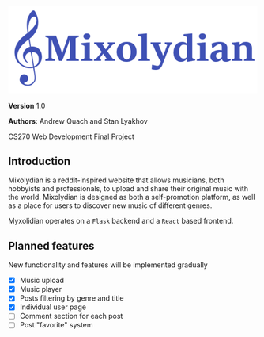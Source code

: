 ![Mixolydian](static/logo.png?raw=true)

**Version** 1.0

**Authors**: Andrew Quach and Stan Lyakhov

CS270 Web Development Final Project
## Introduction
Mixolydian is a reddit-inspired website that allows musicians, both hobbyists and professionals, to upload and share their original music with the world. Mixolydian is designed as both a self-promotion platform, as well as a place for users to discover new music of different genres.

Myxolidian operates on a `Flask` backend and a `React` based frontend.
## Planned features
New functionality and features will be implemented gradually

- [x] Music upload
- [x] Music player
- [x] Posts filtering by genre and title
- [x] Individual user page
- [ ] Comment section for each post
- [ ] Post "favorite" system
